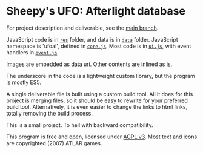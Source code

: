 Sheepy's UFO: Afterlight database
=================================

For project description and deliverable, see the [main branch](https://github.com/Sheep-y/ufoafterlight-db/).

JavaScript code is in [`res`](https://github.com/Sheep-y/ufoafterlight-db/tree/development/res) folder, and data is in [`data`](https://github.com/Sheep-y/ufoafterlight-db/tree/development/data) folder.
JavaScript namespace is 'ufoal', defined in [`core.js`](https://github.com/Sheep-y/ufoafterlight-db/tree/development/res/core.js).
Most code is in [`ui.js`](https://github.com/Sheep-y/ufoafterlight-db/tree/development/res/ui.js), with event handlers in [`event.js`](https://github.com/Sheep-y/ufoafterlight-db/tree/development/res/event.js).

[Images](https://github.com/Sheep-y/ufoafterlight-db/tree/development/img) are embedded as data uri.  Other contents are inlined as is.

The underscore in the code is a lightweight custom library, but the program is mostly ES5.

A single deliverable file is built using a custom build tool.
All it does for this project is merging files, so it should be easy to rewrite for your preferred build tool.
Alternatively, it is even easier to change the links to html links, totally removing the build process.

This is a small project. To hell with backward compatibility.

This program is free and open, licensed under [AGPL v3](http://www.gnu.org/licenses/agpl-3.0.html).
Most text and icons are copyrighted (2007) ATLAR games.